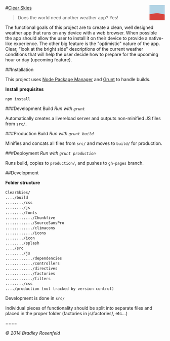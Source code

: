 #[Clear Skies](http://clearskiesapp.com) <img src="https://raw.githubusercontent.com/BoringCode/ClearSkies/master/build/icon/favicon-96x96.png" alt="Icon" align="right" height="48"/>

> Does the world need another weather app? Yes!
>
  The functional goals of this project are to create a clean, well designed weather app that runs on any device with a web browser. When possible the app should allow the user to install it on their device to provide a native-like experience. The other big feature is the "optimistic" nature of the app. Clear, "look at the bright side" descriptions of the current weather conditions that will help the user decide how to prepare for the upcoming hour or day (upcoming feature).

##Installation

This project uses [Node Package Manager](http://nodejs.org/) and [Grunt](http://gruntjs.com) to handle builds.

**Install prequisites**

```shell
npm install
```

###Development Build
_Run with `grunt`_

Automatically creates a livereload server and outputs non-minified JS files from `src/`.

###Production Build
_Run with `grunt build`_

Minifies and concats all files from `src/` and moves to `build/` for production.

###Deployment
_Run with `grunt production`_

Runs build, copies to `production/`, and pushes to `gh-pages` branch.


##Development

**Folder structure**

```
ClearSkies/
..../build
......../css
......../js
......../fonts
............/Chunkfive
............/SourceSansPro
............/climacons
............/icons
......../icon
......../splash
..../src
......../js
............/dependencies
............/controllers
............/directives
............/factories
............/filters
......../css
..../production (not tracked by version control)
```

Development is done in `src/`

Individual pieces of functionality should be split into separate files and placed in the proper folder (factories in js/factories/, etc...)

====

_&copy; 2014 Bradley Rosenfeld_
